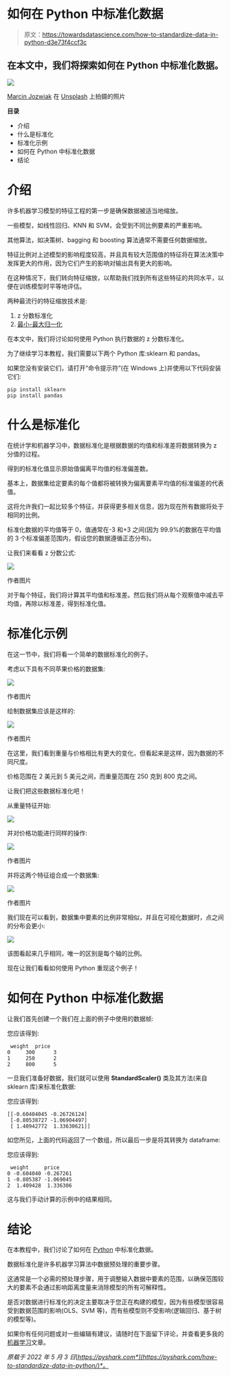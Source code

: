 # 如何在 Python 中标准化数据

> 原文：<https://towardsdatascience.com/how-to-standardize-data-in-python-d3e73f4ccf3c>

## 在本文中，我们将探索如何在 Python 中标准化数据。

![](img/4dfc96df6bd9e5060a9cadb06a582e71.png)

[Marcin Jozwiak](https://unsplash.com/@marcinjozwiak?utm_source=unsplash&utm_medium=referral&utm_content=creditCopyText) 在 [Unsplash](https://unsplash.com/s/photos/distribution?utm_source=unsplash&utm_medium=referral&utm_content=creditCopyText) 上拍摄的照片

**目录**

*   介绍
*   什么是标准化
*   标准化示例
*   如何在 Python 中标准化数据
*   结论

# 介绍

许多机器学习模型的特征工程的第一步是确保数据被适当地缩放。

一些模型，如线性回归、KNN 和 SVM，会受到不同比例要素的严重影响。

其他算法，如决策树、bagging 和 boosting 算法通常不需要任何数据缩放。

特征比例对上述模型的影响程度较高，并且具有较大范围值的特征将在算法决策中发挥更大的作用，因为它们产生的影响对输出具有更大的影响。

在这种情况下，我们转向特征缩放，以帮助我们找到所有这些特征的共同水平，以便在训练模型时平等地评估。

两种最流行的特征缩放技术是:

1.  z 分数标准化
2.  [最小-最大归一化](https://pyshark.com/how-to-normalize-data-in-python/)

在本文中，我们将讨论如何使用 Python 执行数据的 z 分数标准化。

为了继续学习本教程，我们需要以下两个 Python 库:sklearn 和 pandas。

如果您没有安装它们，请打开“命令提示符”(在 Windows 上)并使用以下代码安装它们:

```
pip install sklearn
pip install pandas
```

# 什么是标准化

在统计学和机器学习中，数据标准化是根据数据的均值和标准差将数据转换为 z 分值的过程。

得到的标准化值显示原始值偏离平均值的标准偏差数。

基本上，数据集给定要素的每个值都将被转换为偏离要素平均值的标准偏差的代表值。

这将允许我们一起比较多个特征，并获得更多相关信息，因为现在所有数据将处于相同的比例。

标准化数据的平均值等于 0，值通常在-3 和+3 之间(因为 99.9%的数据在平均值的 3 个标准偏差范围内，假设您的数据遵循正态分布)。

让我们来看看 z 分数公式:

![](img/c14b6571fcecb2bb601bf3028983ff6d.png)

作者图片

对于每个特征，我们将计算其平均值和标准差。然后我们将从每个观察值中减去平均值，再除以标准差，得到标准化值。

# 标准化示例

在这一节中，我们将看一个简单的数据标准化的例子。

考虑以下具有不同苹果价格的数据集:

![](img/a79c8cb59493d7603570d4dae6ed4540.png)

作者图片

绘制数据集应该是这样的:

![](img/d37f442acd67728282fed1f2dbb81426.png)

作者图片

在这里，我们看到重量与价格相比有更大的变化，但看起来是这样，因为数据的不同尺度。

价格范围在 2 美元到 5 美元之间，而重量范围在 250 克到 800 克之间。

让我们把这些数据标准化吧！

从重量特征开始:

![](img/0158b273784a99cb8b78aa26bb07e90e.png)

并对价格功能进行同样的操作:

![](img/6b28f2146e110ed0dc125e2c4de3d2e3.png)

作者图片

并将这两个特征组合成一个数据集:

![](img/0a67ada4f57e460a81a34a1757edf7d0.png)

作者图片

我们现在可以看到，数据集中要素的比例非常相似，并且在可视化数据时，点之间的分布会更小:

![](img/1170252bb86317bf50e830f8796f4324.png)

该图看起来几乎相同，唯一的区别是每个轴的比例。

现在让我们看看如何使用 Python 重现这个例子！

# 如何在 Python 中标准化数据

让我们首先创建一个我们在上面的例子中使用的数据帧:

您应该得到:

```
 weight  price
0     300      3
1     250      2
2     800      5
```

一旦我们准备好数据，我们就可以使用 **StandardScaler()** 类及其方法(来自 sklearn 库)来标准化数据:

您应该得到:

```
[[-0.60404045 -0.26726124]
 [-0.80538727 -1.06904497]
 [ 1.40942772  1.33630621]]
```

如您所见，上面的代码返回了一个数组，所以最后一步是将其转换为 dataframe:

您应该得到:

```
 weight     price
0 -0.604040 -0.267261
1 -0.805387 -1.069045
2  1.409428  1.336306
```

这与我们手动计算的示例中的结果相同。

# 结论

在本教程中，我们讨论了如何在 [Python](https://www.python.org/) 中标准化数据。

数据标准化是许多机器学习算法中数据预处理的重要步骤。

这通常是一个必需的预处理步骤，用于调整输入数据中要素的范围，以确保范围较大的要素不会通过影响距离度量来消除模型的所有可解释性。

是否对数据进行标准化的决定主要取决于您正在构建的模型，因为有些模型很容易受到数据范围的影响(OLS、SVM 等)，而有些模型则不受影响(逻辑回归、基于树的模型等)。

如果你有任何问题或对一些编辑有建议，请随时在下面留下评论，并查看更多我的[机器学习](http://pyshark.com/category/machine-learning)文章。

*原载于 2022 年 5 月 3 日*[*https://pyshark.com*](https://pyshark.com/how-to-standardize-data-in-python/)*。*